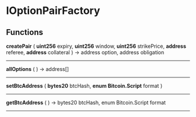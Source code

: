 # IOptionPairFactory



> 




## Functions



**createPair** ( **uint256** expiry, **uint256** window, **uint256** strikePrice, **address** referee, **address** collateral )  → address option, address obligation



> 

___



**allOptions** (  )  → address[]



> 

___



**setBtcAddress** ( **bytes20** btcHash, **enum Bitcoin.Script** format ) 



> 

___



**getBtcAddress** (  )  → bytes20 btcHash, enum Bitcoin.Script format



> 

___




